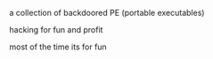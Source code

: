 a collection of backdoored PE (portable executables)

hacking for fun and profit

most of the time its for fun
